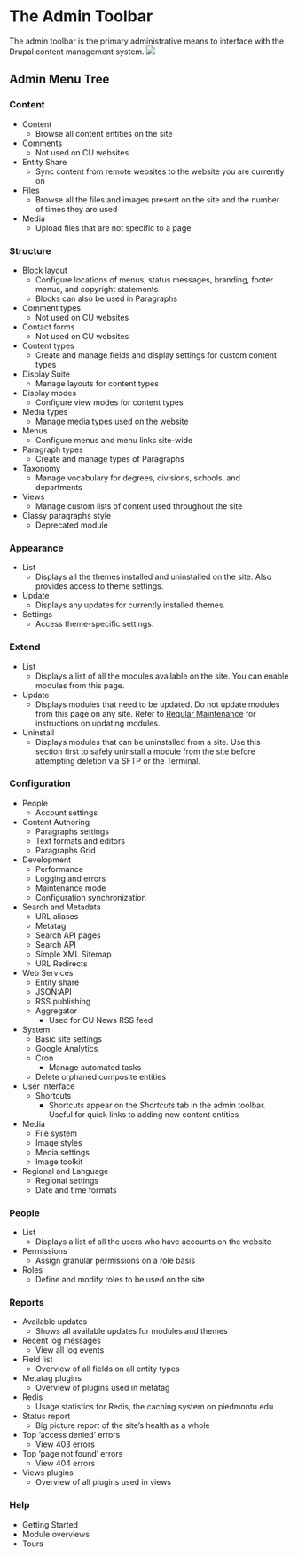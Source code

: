 # The Admin Toolbar
The admin toolbar is the primary administrative means to interface with the Drupal content management system.
![](the-admin-toolbar/Screen%20Shot%202020-02-27%20at%202.10.32%20PM.png)

## Admin Menu Tree
### Content
- Content
	- Browse all content entities on the site
- Comments
	- Not used on CU websites
- Entity Share
	- Sync content from remote websites to the website you are currently on
- Files
	- Browse all the files and images present on the site and the number of times they are used
- Media
	- Upload files that are not specific to a page

### Structure
* Block layout
	* Configure locations of menus, status messages, branding, footer menus, and copyright statements
	* Blocks can also be used in Paragraphs
* Comment types
	* Not used on CU websites
* Contact forms
	* Not used on CU websites
* Content types
	* Create and manage fields and display settings for custom content types
* Display Suite
	* Manage layouts for content types
* Display modes
	* Configure view modes for content types
* Media types
	* Manage media types used on the website
* Menus
	* Configure menus and menu links site-wide
* Paragraph types
	* Create and manage types of Paragraphs
* Taxonomy
	* Manage vocabulary for degrees, divisions, schools, and departments
* Views
	* Manage custom lists of content used throughout the site
* Classy paragraphs style
	* Deprecated module

### Appearance
- List
	- Displays all the themes installed and uninstalled on the site. Also provides access to theme settings.
- Update
	- Displays any updates for currently installed themes.
- Settings
	- Access theme-specific settings.

### Extend
- List
	- Displays a list of all the modules available on the site. You can enable modules from this page.
- Update
	- Displays modules that need to be updated. Do not update modules from this page on any site. Refer to [Regular Maintenance](/regular-maintenance.md) for instructions on updating modules.
- Uninstall
	- Displays modules that can be uninstalled from a site. Use this section first to safely uninstall a module from the site before attempting deletion via SFTP or the Terminal.

### Configuration
- People
	- Account settings
- Content Authoring
	- Paragraphs settings
	- Text formats and editors
	- Paragraphs Grid
- Development
	- Performance
	- Logging and errors
	- Maintenance mode
	- Configuration synchronization
- Search and Metadata
	- URL aliases
	- Metatag
	- Search API pages
	- Search API
	- Simple XML Sitemap
	- URL Redirects
- Web Services
	- Entity share
	- JSON:API
	- RSS publishing
	- Aggregator
		- Used for CU News RSS feed
- System
	- Basic site settings
	- Google Analytics
	- Cron
		- Manage automated tasks
	- Delete orphaned composite entities
- User Interface
	- Shortcuts
		- Shortcuts appear on the *Shortcuts* tab in the admin toolbar. Useful for quick links to adding new content entities
- Media
	- File system
	- Image styles
	- Media settings
	- Image toolkit
- Regional and Language
	- Regional settings
	- Date and time formats

### People
- List
	- Displays a list of all the users who have accounts on the website
- Permissions
	- Assign granular permissions on a role basis
- Roles
	- Define and modify roles to be used on the site

### Reports
- Available updates
	- Shows all available updates for modules and themes
- Recent log messages
	- View all log events
- Field list
	- Overview of all fields on all entity types
- Metatag plugins
	- Overview of plugins used in metatag
- Redis
	- Usage statistics for Redis, the caching system on piedmontu.edu
- Status report
	- Big picture report of the site’s health as a whole
- Top ‘access denied’ errors
	- View 403 errors
- Top ‘page not found’ errors
	- View 404 errors
- Views plugins
	- Overview of all plugins used in views

### Help
- Getting Started
- Module overviews
- Tours